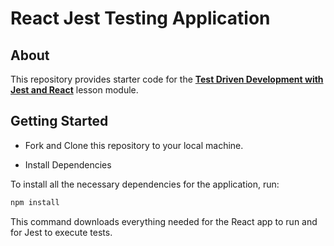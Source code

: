 # React Jest Testing Application

## About

This repository provides starter code for the [**Test Driven Development with Jest and React**](https://pages.git.generalassemb.ly/modular-curriculum-all-courses/test-driven-development-with-jest-and-react/canvas-landing-pages/fallback.html) lesson module.

## Getting Started

- Fork and Clone this repository to your local machine.

- Install Dependencies

To install all the necessary dependencies for the application, run:

```bash
npm install
```

This command downloads everything needed for the React app to run and for Jest to execute tests.
